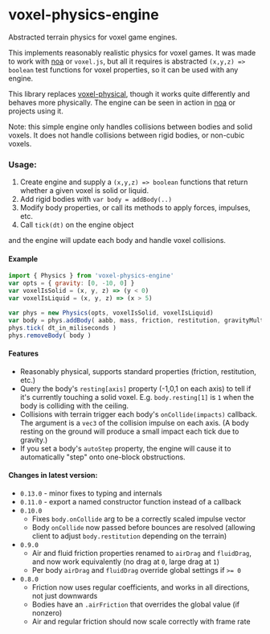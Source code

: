 # voxel-physics-engine

Abstracted terrain physics for voxel game engines.

This implements reasonably realistic physics for voxel games. It was made to work with [noa](https://github.com/fenomas/noa) or `voxel.js`, but all it requires is abstracted `(x,y,z) => boolean` test functions for voxel properties, so it can be used with any engine.

This library replaces [voxel-physical](https://github.com/chrisdickinson/voxel-physical), though it works quite differently and behaves more physically. The engine can be seen in action in [noa](https://github.com/fenomas/noa) or projects using it.

Note: this simple engine only handles collisions between bodies and solid voxels. It does not handle collisions between rigid bodies, or non-cubic voxels.


### Usage:
 1. Create engine and supply a `(x,y,z) => boolean` functions that return whether a given voxel is solid or liquid.
 1. Add rigid bodies with `var body = addBody(..)`
 1. Modify body properties, or call its methods to apply forces, impulses, etc.
 1. Call `tick(dt)` on the engine object

and the engine will update each body and handle voxel collisions.

#### Example

``` javascript
import { Physics } from 'voxel-physics-engine'
var opts = { gravity: [0, -10, 0] }
var voxelIsSolid = (x, y, z) => (y < 0)
var voxelIsLiquid = (x, y, z) => (x > 5)

var phys = new Physics(opts, voxelIsSolid, voxelIsLiquid)
var body = phys.addBody( aabb, mass, friction, restitution, gravityMult, onCollide )
phys.tick( dt_in_miliseconds )
phys.removeBody( body )
```

#### Features

 * Reasonably physical, supports standard properties (friction, restitution, etc.)
 * Query the body's `resting[axis]` property (-1,0,1 on each axis) to tell if it's currently touching a solid voxel.
   E.g. `body.resting[1]` is `1` when the body is colliding with the ceiling.
 * Collisions with terrain trigger each body's `onCollide(impacts)` callback. 
   The argument is a `vec3` of the collision impulse on each axis.
   (A body resting on the ground will produce a small impact each tick due to gravity.)
 * If you set a body's `autoStep` property, the engine will cause it to 
   automatically "step" onto one-block obstructions.
  
#### Changes in latest version:

 * `0.13.0` - minor fixes to typing and internals
 * `0.11.0` - export a named constructor function instead of a callback
 * `0.10.0`
   * Fixes `body.onCollide` arg to be a correctly scaled impulse vector
   * Body `onCollide` now passed before bounces are resolved (allowing client to adjust `body.restitution` depending on the terrain)
 * `0.9.0`
   * Air and fluid friction properties renamed to `airDrag` and `fluidDrag`, and now work equivalently (no drag at `0`, large drag at `1`)
   * Per body `airDrag` and `fluidDrag` override global settings if `>= 0`
 * `0.8.0`
   * Friction now uses regular coefficients, and works in all directions, not just downwards
   * Bodies have an `.airFriction` that overrides the global value (if nonzero)
   * Air and regular friction should now scale correctly with frame rate

